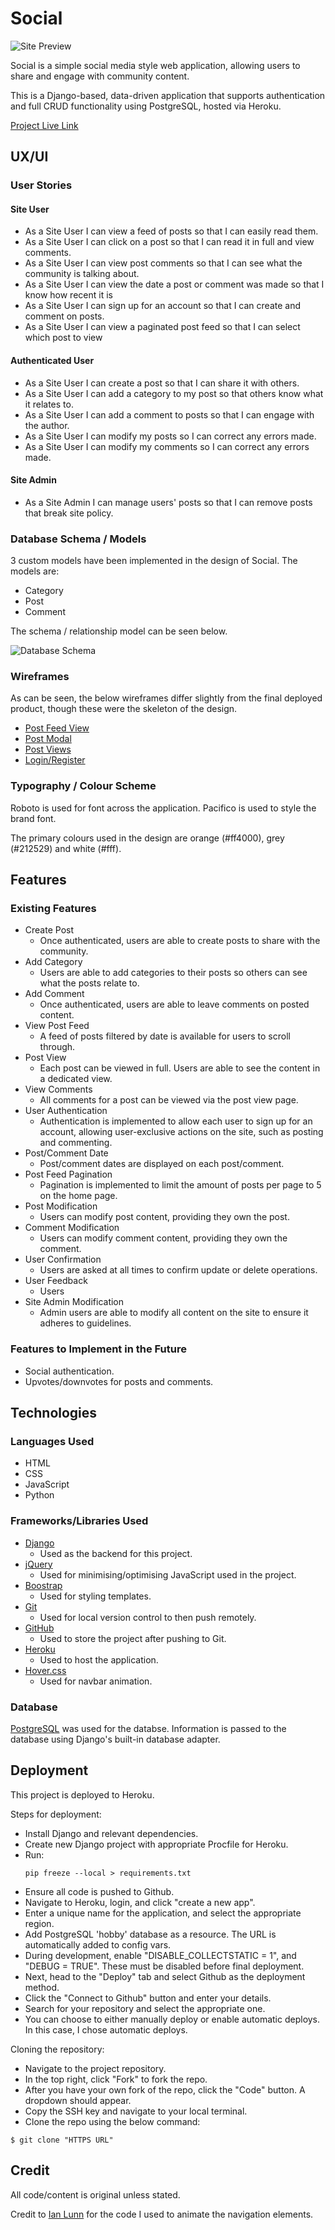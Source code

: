 # Social

![Site Preview](readme/general/preview.JPG)

Social is a simple social media style web application, allowing users to share and engage with community content.

This is a Django-based, data-driven application that supports authentication and full CRUD functionality using PostgreSQL, hosted via Heroku.

[Project Live Link](https://ci-social.herokuapp.com/)

## UX/UI

### User Stories

#### Site User

-   As a Site User I can view a feed of posts so that I can easily read them.
-   As a Site User I can click on a post so that I can read it in full and view comments.
-   As a Site User I can view post comments so that I can see what the community is talking about.
-   As a Site User I can view the date a post or comment was made so that I know how recent it is
-   As a Site User I can sign up for an account so that I can create and comment on posts.
-   As a Site User I can view a paginated post feed so that I can select which post to view

#### Authenticated User

-   As a Site User I can create a post so that I can share it with others.
-   As a Site User I can add a category to my post so that others know what it relates to.
-   As a Site User I can add a comment to posts so that I can engage with the author.
-   As a Site User I can modify my posts so I can correct any errors made.
-   As a Site User I can modify my comments so I can correct any errors made.

#### Site Admin

-   As a Site Admin I can manage users' posts so that I can remove posts that break site policy.

### Database Schema / Models

3 custom models have been implemented in the design of Social. The models are:

-   Category
-   Post
-   Comment

The schema / relationship model can be seen below.

![Database Schema](readme/db/DB_schema.jpg)

### Wireframes

As can be seen, the below wireframes differ slightly from the final deployed product, though these were the skeleton of the design.

-   [Post Feed View](readme/wireframes/post_feed.pdf)
-   [Post Modal](readme/wireframes/post_modal.pdf)
-   [Post Views](readme/wireframes/post_views.pdf)
-   [Login/Register](readme/wireframes/login_reg.pdf)

### Typography / Colour Scheme

Roboto is used for font across the application. Pacifico is used to style the brand font.

The primary colours used in the design are orange (#ff4000), grey (#212529) and white (#fff).

## Features

### Existing Features

-   Create Post
    -   Once authenticated, users are able to create posts to share with the community.
-   Add Category
    -   Users are able to add categories to their posts so others can see what the posts relate to.
-   Add Comment
    -   Once authenticated, users are able to leave comments on posted content.
-   View Post Feed
    -   A feed of posts filtered by date is available for users to scroll through.
-   Post View
    -   Each post can be viewed in full. Users are able to see the content in a dedicated view.
-   View Comments
    -   All comments for a post can be viewed via the post view page.
-   User Authentication
    -   Authentication is implemented to allow each user to sign up for an account, allowing user-exclusive actions on the site, such as posting and commenting.
-   Post/Comment Date
    -   Post/comment dates are displayed on each post/comment.
-   Post Feed Pagination
    -   Pagination is implemented to limit the amount of posts per page to 5 on the home page.
-   Post Modification
    -   Users can modify post content, providing they own the post.
-   Comment Modification
    -   Users can modify comment content, providing they own the comment.
-   User Confirmation
    -   Users are asked at all times to confirm update or delete operations.
-   User Feedback
    -   Users
-   Site Admin Modification
    -   Admin users are able to modify all content on the site to ensure it adheres to guidelines.

### Features to Implement in the Future

-   Social authentication.
-   Upvotes/downvotes for posts and comments.

## Technologies

### Languages Used

-   HTML
-   CSS
-   JavaScript
-   Python

### Frameworks/Libraries Used

-   [Django](https://www.djangoproject.com/)
    -   Used as the backend for this project.
-   [jQuery](https://jquery.com/)
    -   Used for minimising/optimising JavaScript used in the project.
-   [Boostrap](https://getbootstrap.com/)
    -   Used for styling templates.
-   [Git](https://git-scm.com/)
    -   Used for local version control to then push remotely.
-   [GitHub](https://github.com/)
    -   Used to store the project after pushing to Git.
-   [Heroku](https://dashboard.heroku.com/login)
    -   Used to host the application.
-   [Hover.css](https://ianlunn.github.io/Hover/)
    -   Used for navbar animation.

### Database

[PostgreSQL](https://www.postgresql.org/) was used for the databse. Information is passed to the database using Django's built-in database adapter.

## Deployment

This project is deployed to Heroku.

Steps for deployment:

-   Install Django and relevant dependencies.
-   Create new Django project with appropriate Procfile for Heroku.
-   Run:
    ```
    pip freeze --local > requirements.txt
    ```
-   Ensure all code is pushed to Github.
-   Navigate to Heroku, login, and click "create a new app".
-   Enter a unique name for the application, and select the appropriate region.
-   Add PostgreSQL 'hobby' database as a resource. The URL is automatically added to config vars.
-   During development, enable "DISABLE_COLLECTSTATIC = 1", and "DEBUG = TRUE". These must be disabled before final deployment.
-   Next, head to the "Deploy" tab and select Github as the deployment method.
-   Click the "Connect to Github" button and enter your details.
-   Search for your repository and select the appropriate one.
-   You can choose to either manually deploy or enable automatic deploys. In this case, I chose automatic deploys.

Cloning the repository:

-   Navigate to the project repository.
-   In the top right, click "Fork" to fork the repo.
-   After you have your own fork of the repo, click the "Code" button. A dropdown should appear.
-   Copy the SSH key and navigate to your local terminal.
-   Clone the repo using the below command:

```
$ git clone "HTTPS URL"
```

## Credit

All code/content is original unless stated.

Credit to [Ian Lunn](https://github.com/IanLunn/) for the code I used to animate the navigation elements.
